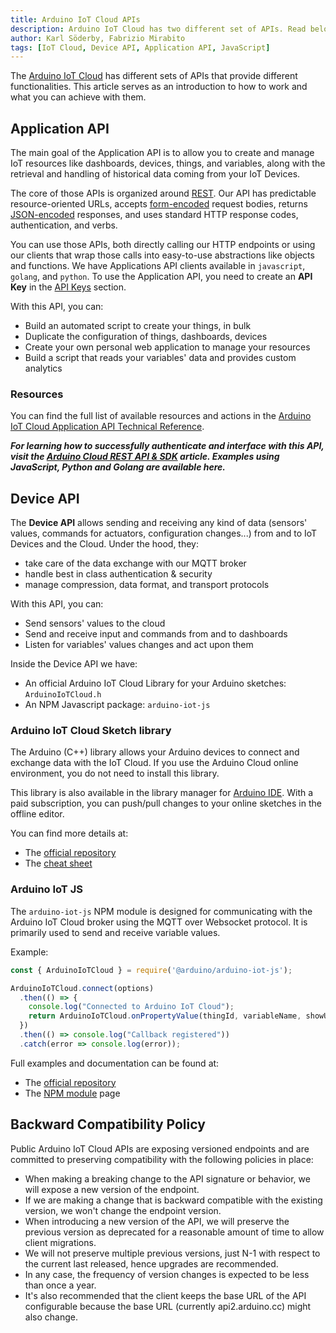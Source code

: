 ```yaml
---
title: Arduino IoT Cloud APIs
description: Arduino IoT Cloud has two different set of APIs. Read below to learn more
author: Karl Söderby, Fabrizio Mirabito
tags: [IoT Cloud, Device API, Application API, JavaScript]
---
```


The [Arduino IoT Cloud](https://create.arduino.cc/iot/) has different sets of APIs that provide different functionalities. This article serves as an introduction to how to work and what you can achieve with them.

## Application API

The main goal of the Application API is to allow you to create and manage IoT resources like dashboards, devices, things, and variables, along with the retrieval and handling of historical data coming from your IoT Devices. 

The core of those APIs is organized around  [REST](http://en.wikipedia.org/wiki/Representational_State_Transfer). Our API has predictable resource-oriented URLs, accepts  [form-encoded](https://en.wikipedia.org/wiki/POST_(HTTP)#Use_for_submitting_web_forms)  request bodies, returns  [JSON-encoded](http://www.json.org/) responses, and uses standard HTTP response codes, authentication, and verbs. 

You can use those APIs, both directly calling our HTTP endpoints or using our clients that wrap those calls into easy-to-use abstractions like objects and functions. We have Applications API clients available in `javascript`, `golang`, and `python`. To use the Application API, you need to create an **API Key** in the [API Keys](https://cloud.arduino.cc/home/api-keys) section.

With this API, you can:
- Build an automated script to create your things, in bulk
- Duplicate the configuration of things, dashboards, devices
- Create your own personal web application to manage your resources
- Build a script that reads your variables' data and provides custom analytics 

### Resources

You can find the full list of available resources and actions in the [Arduino IoT Cloud Application API Technical Reference](https://www.arduino.cc/reference/en/iot/api/).

***For learning how to successfully authenticate and interface with this API, visit the [Arduino Cloud REST API & SDK](https://docs.arduino.cc/arduino-cloud/getting-started/arduino-iot-api) article. Examples using JavaScript, Python and Golang are available here.***

## Device API

The **Device API** allows sending and receiving any kind of data (sensors' values, commands for actuators, configuration changes...) from and to IoT Devices and the Cloud. Under the hood, they:

- take care of the data exchange with our MQTT broker
- handle best in class authentication & security 
- manage compression, data format, and transport protocols

With this API, you can:
- Send sensors' values to the cloud
- Send and receive input and commands from and to dashboards
- Listen for variables' values changes and act upon them

Inside the Device API we have:
	
- An official Arduino IoT Cloud Library for your Arduino sketches: `ArduinoIoTCloud.h` 
- An NPM Javascript package: `arduino-iot-js`  

### Arduino IoT Cloud Sketch library

The Arduino (C++) library allows your Arduino devices to connect and exchange data with the IoT Cloud. If you use the Arduino Cloud online environment, you do not need to install this library.

This library is also available in the library manager for [Arduino IDE](https://www.arduino.cc/en/software). With a paid subscription, you can push/pull changes to your online sketches in the offline editor.

You can find more details at:

- The [official repository](https://github.com/arduino-libraries/ArduinoIoTCloud)
- The [cheat sheet](https://docs.arduino.cc/arduino-cloud/getting-started/technical-reference)

### Arduino IoT JS

The `arduino-iot-js` NPM module is designed for communicating with the Arduino IoT Cloud broker using the MQTT over Websocket protocol. It is primarily used to send and receive variable values.

Example:

```js
const { ArduinoIoTCloud } = require('@arduino/arduino-iot-js');

ArduinoIoTCloud.connect(options)
  .then(() => {
    console.log("Connected to Arduino IoT Cloud");
    return ArduinoIoTCloud.onPropertyValue(thingId, variableName, showUpdates = value => console.log(value));
  })
  .then(() => console.log("Callback registered"))
  .catch(error => console.log(error));
```

Full examples and documentation can be found at:

- The [official repository](https://github.com/arduino/arduino-iot-js)
- The [NPM module](https://www.npmjs.com/package/arduino-iot-js) page  

## Backward Compatibility Policy

Public Arduino IoT Cloud APIs are exposing versioned endpoints and are committed to preserving compatibility with the following policies in place:
- When making a breaking change to the API signature or behavior, we will expose a new version of the endpoint.
- If we are making a change that is backward compatible with the existing version, we won't change the endpoint version.
- When introducing a new version of the API, we will preserve the previous version as deprecated for a reasonable amount of time to allow client migrations.
- We will not preserve multiple previous versions, just N-1 with respect to the current last released, hence upgrades are recommended.
- In any case, the frequency of version changes is expected to be less than once a year.
- It's also recommended that the client keeps the base URL of the API configurable because the base URL (currently api2.arduino.cc) might also change.